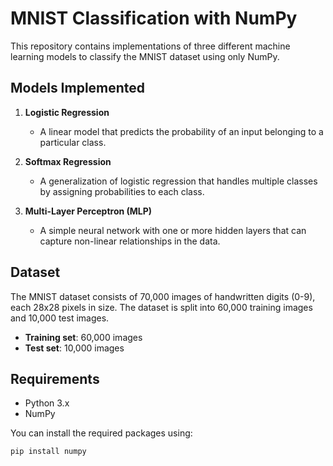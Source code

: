 # MNIST Classification with NumPy

This repository contains implementations of three different machine learning models to classify the MNIST dataset using only NumPy.

## Models Implemented

1. **Logistic Regression**
   - A linear model that predicts the probability of an input belonging to a particular class.

2. **Softmax Regression**
   - A generalization of logistic regression that handles multiple classes by assigning probabilities to each class.

3. **Multi-Layer Perceptron (MLP)**
   - A simple neural network with one or more hidden layers that can capture non-linear relationships in the data.

## Dataset

The MNIST dataset consists of 70,000 images of handwritten digits (0-9), each 28x28 pixels in size. The dataset is split into 60,000 training images and 10,000 test images.

- **Training set**: 60,000 images
- **Test set**: 10,000 images

## Requirements

- Python 3.x
- NumPy

You can install the required packages using:

```bash
pip install numpy
